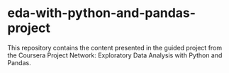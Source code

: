 # eda-with-python-and-pandas-project
This repository contains the content presented in the guided project from the Coursera Project Network: Exploratory Data Analysis with Python and Pandas.
